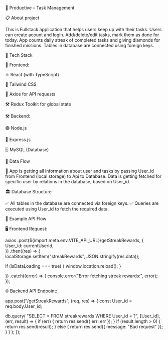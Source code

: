 🌟 Productive – Task Management

📋 About project

This is Fullstack application that helps users keep up with their tasks. Users can create acount and login. Add/delete/edit tasks, mark them as done for today. App counts daily streak of completed tasks and giving diamonds for finished missions. Tables in database are connected using foreign keys.

🚀 Tech Stack

🎨 Frontend:

⚛ React (with TypeScript)

🎨 Tailwind CSS

🔗 Axios for API requests

🛠️ Redux Toolkit for global state

🛠 Backend:

🟢 Node.js

🚀 Express.js

🗄 MySQL (Database)

🔄 Data Flow

📌 App is getting all information about user and tasks by passing User_id from Frontend (local storage) to Api to Database. Data is getting fetched for specific user by relations in the database, based on User_id.

🏛 Database Structure

✅ All tables in the database are connected via foreign keys. ✅ Queries are executed using User_id to fetch the required data.

📡 Example API Flow

🖥 Frontend Request:

axios .post(${import.meta.env.VITE_API_URL}/getStreakRewards, {  
User_id: currentUserId,  
}) .then((res) => {  
localStorage.setItem("streakRewards", JSON.stringify(res.data));

if (isDataLoading === true) {
window.location.reload();
}

}) .catch((error) => { console.error("Error fetching streak rewards:", error); });

🌐 Backend API Endpoint:

app.post("/getStreakRewards", (req, res) => {
const User_id = req.body.User_id;

db.query(
"SELECT \* FROM streakrewards WHERE User_id = ?",
[User_id],
(err, result) => {
if (err) {
return res.send({ err: err });
}
if (result.length > 0) {
return res.send(result);
} else {
return res.send({ message: "Bad request" });
}
}
);
});
